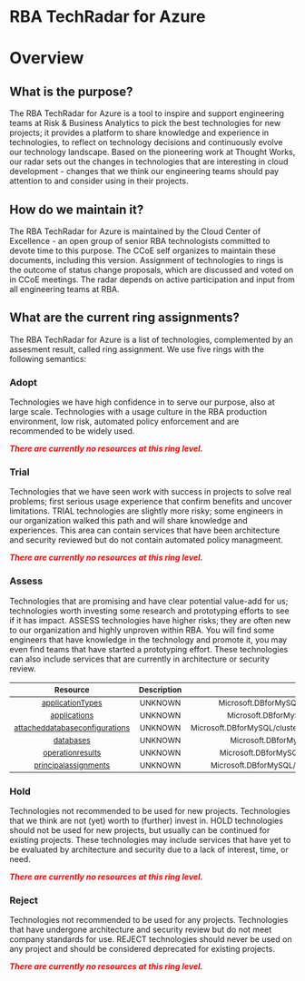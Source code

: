 
RBA TechRadar for Azure
=======================

# Overview

## What is the purpose?


The RBA TechRadar for Azure is a tool to inspire and support engineering teams at Risk & Business Analytics to pick the best technologies for new projects; it provides a platform to share knowledge and experience in technologies, to reflect on technology decisions and continuously evolve our technology landscape.  Based on the pioneering work at Thought Works, our radar sets out the changes in technologies that are interesting in cloud development - changes that we think our engineering teams should pay attention to and consider using in their projects.
## How do we maintain it?


The RBA TechRadar for Azure is maintained by the Cloud Center of Excellence - an open group of senior RBA technologists committed to devote time to this purpose.  The CCoE self organizes to maintain these documents, including this version.  Assignment of technologies to rings is the outcome of status change proposals, which are discussed and voted on in CCoE meetings.  The radar depends on active participation and input from all engineering teams at RBA.
## What are the current ring assignments?


The RBA TechRadar for Azure is a list of technologies, complemented by an assesment result, called ring assignment.  We use five rings with the following semantics:
### Adopt


Technologies we have high confidence in to serve our purpose, also at large scale.  Technologies with a usage culture in the RBA production environment, low risk, automated policy enforcement and are recommended to be widely used.  
  
***<font color="red"> There are currently no resources at this ring level. </font>***
### Trial


Technologies that we have seen work with success in projects to solve real problems;  first serious usage experience that confirm benefits and uncover limitations.  TRIAL technologies are slightly more risky; some engineers in our organization walked this path and will share knowledge and experiences.  This area can contain services that have been architecture and security reviewed but do not contain automated policy managmeent.  
  
***<font color="red"> There are currently no resources at this ring level. </font>***
### Assess


Technologies that are promising and have clear potential value-add for us; technologies worth investing some research and prototyping efforts to see if it has impact.  ASSESS technologies have higher risks;  they are often new to our organization and highly unproven within RBA.  You will find some engineers that have knowledge in the technology and promote it, you may even find teams that have started a prototyping effort.  These technologies can also include services that are currently in architecture or security review.  

|<sub>Resource</sub>|<sub>Description</sub>|<sub>Path</sub>|<sub>Status</sub>|
| :---: | :---: | :---: | :---: |
|<sub>[applicationTypes](https://github.com/openrba/python-azure-techradar/tree/master/Microsoft.DBforMySQL/clusters/applicationTypes)</sub>|<sub>UNKNOWN</sub>|<sub>Microsoft.DBforMySQL/clusters/applicationTypes</sub>|<sub>ASSESS</sub>|
|<sub>[applications](https://github.com/openrba/python-azure-techradar/tree/master/Microsoft.DBforMySQL/clusters/applications)</sub>|<sub>UNKNOWN</sub>|<sub>Microsoft.DBforMySQL/clusters/applications</sub>|<sub>ASSESS</sub>|
|<sub>[attacheddatabaseconfigurations](https://github.com/openrba/python-azure-techradar/tree/master/Microsoft.DBforMySQL/clusters/attacheddatabaseconfigurations)</sub>|<sub>UNKNOWN</sub>|<sub>Microsoft.DBforMySQL/clusters/attacheddatabaseconfigurations</sub>|<sub>ASSESS</sub>|
|<sub>[databases](https://github.com/openrba/python-azure-techradar/tree/master/Microsoft.DBforMySQL/clusters/databases)</sub>|<sub>UNKNOWN</sub>|<sub>Microsoft.DBforMySQL/clusters/databases</sub>|<sub>ASSESS</sub>|
|<sub>[operationresults](https://github.com/openrba/python-azure-techradar/tree/master/Microsoft.DBforMySQL/clusters/operationresults)</sub>|<sub>UNKNOWN</sub>|<sub>Microsoft.DBforMySQL/clusters/operationresults</sub>|<sub>ASSESS</sub>|
|<sub>[principalassignments](https://github.com/openrba/python-azure-techradar/tree/master/Microsoft.DBforMySQL/clusters/principalassignments)</sub>|<sub>UNKNOWN</sub>|<sub>Microsoft.DBforMySQL/clusters/principalassignments</sub>|<sub>ASSESS</sub>|

### Hold


Technologies not recommended to be used for new projects. Technologies that we think are not (yet) worth to (further) invest in.  HOLD technologies should not be used for new projects, but usually can be continued for existing projects.  These technologies may include services that have yet to be evaluated by architecture and security due to a lack of interest, time, or need.  
  
***<font color="red"> There are currently no resources at this ring level. </font>***
### Reject


Technologies not recommended to be used for any projects. Technologies that have undergone architecture and security review but do not meet company standards for use.  REJECT technologies should never be used on any project and should be considered deprecated for existing projects.  
  
***<font color="red"> There are currently no resources at this ring level. </font>***